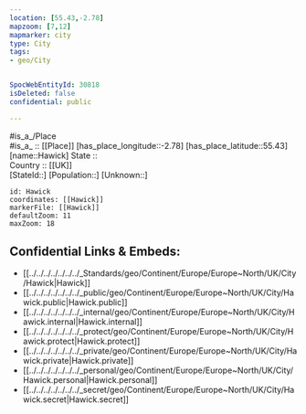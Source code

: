 ```yaml
---
location: [55.43,-2.78] 
mapzoom: [7,12] 
mapmarker: city 
type: City
tags:
- geo/City


SpocWebEntityId: 30818
isDeleted: false
confidential: public

---
```

#is_a_/Place  
#is_a_ :: [[Place]] 
[has_place_longitude::-2.78] 
[has_place_latitude::55.43] 
[name::Hawick] 
State ::  
Country :: [[UK]]  
[StateId::] 
[Population::] 
[Unknown::] 


```leaflet
id: Hawick
coordinates: [[Hawick]] 
markerFile: [[Hawick]] 
defaultZoom: 11 
maxZoom: 18
```


## Confidential Links & Embeds: 
- [[../../../../../../../_Standards/geo/Continent/Europe/Europe~North/UK/City/Hawick|Hawick]] 
- [[../../../../../../../_public/geo/Continent/Europe/Europe~North/UK/City/Hawick.public|Hawick.public]] 
- [[../../../../../../../_internal/geo/Continent/Europe/Europe~North/UK/City/Hawick.internal|Hawick.internal]] 
- [[../../../../../../../_protect/geo/Continent/Europe/Europe~North/UK/City/Hawick.protect|Hawick.protect]] 
- [[../../../../../../../_private/geo/Continent/Europe/Europe~North/UK/City/Hawick.private|Hawick.private]] 
- [[../../../../../../../_personal/geo/Continent/Europe/Europe~North/UK/City/Hawick.personal|Hawick.personal]] 
- [[../../../../../../../_secret/geo/Continent/Europe/Europe~North/UK/City/Hawick.secret|Hawick.secret]] 
